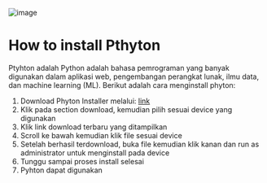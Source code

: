 
![image](https://github.com/auliannnn/pertemuan1-basis-data/assets/148309096/22340975-6ced-42a4-a8bc-3ab4b6a0a743)

# __How to install Pthyton__

Ptyhton adalah Python adalah bahasa pemrograman yang banyak digunakan dalam aplikasi web, pengembangan perangkat lunak, ilmu data, dan machine learning (ML).
Berikut adalah cara menginstall phyton:

1. Download Phyton Installer melalui: [link](https://www.python.org/)
2. Klik pada section download, kemudian pilih sesuai device yang digunakan
3. Klik link download terbaru yang ditampilkan
4. Scroll ke bawah kemudian klik file sesuai device
5. Setelah berhasil terdownload, buka file kemudian klik kanan dan run as administrator untuk menginstall pada device
6. Tunggu sampai proses install selesai
7. Pyhton dapat digunakan
 


